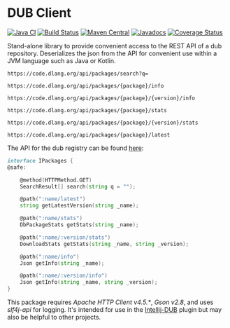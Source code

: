 DUB Client
==========

[![Java CI](https://github.com/SingingBush/dubclient/actions/workflows/maven.yml/badge.svg)](https://github.com/SingingBush/dubclient/actions/workflows/maven.yml)
[![Build Status](https://travis-ci.org/SingingBush/dubclient.svg?branch=master)](https://travis-ci.org/SingingBush/dubclient)
[![Maven Central](https://maven-badges.herokuapp.com/maven-central/com.singingbush/dub-client/badge.svg)](https://maven-badges.herokuapp.com/maven-central/com.singingbush/dub-client)
[![Javadocs](https://www.javadoc.io/badge/com.singingbush/dub-client.svg)](https://www.javadoc.io/doc/com.singingbush/dub-client)
[![Coverage Status](https://coveralls.io/repos/github/SingingBush/dubclient/badge.svg?branch=master)](https://coveralls.io/github/SingingBush/dubclient?branch=master)

Stand-alone library to provide convenient access to the REST API of a dub repository. Deserializes the json from the API for convenient use within a JVM language such as Java or Kotlin.

`https://code.dlang.org/api/packages/search?q=`

`https://code.dlang.org/api/packages/{package}/info`

`https://code.dlang.org/api/packages/{package}/{version}/info`

`https://code.dlang.org/api/packages/{package}/stats`

`https://code.dlang.org/api/packages/{package}/{version}/stats`

`https://code.dlang.org/api/packages/{package}/latest`


The API for the dub registry can be found [here](https://github.com/dlang/dub-registry/blob/master/source/dubregistry/api.d):

```D
interface IPackages {
@safe:

	@method(HTTPMethod.GET)
	SearchResult[] search(string q = "");

	@path(":name/latest")
	string getLatestVersion(string _name);

	@path(":name/stats")
	DbPackageStats getStats(string _name);

	@path(":name/:version/stats")
	DownloadStats getStats(string _name, string _version);

	@path(":name/info")
	Json getInfo(string _name);

	@path(":name/:version/info")
	Json getInfo(string _name, string _version);
}
```

This package requires _Apache HTTP Client v4.5.*_, _Gson v2.8_, and uses _slf4j-api_ for logging. It's intended for use in the [Intellij-DUB](https://github.com/intellij-dlanguage/intellij-dub) plugin but may also be helpful to other projects.
